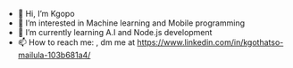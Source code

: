 - 👋 Hi, I’m Kgopo
- 👀 I’m interested in Machine learning and Mobile programming
- 🌱 I’m currently learning A.I and Node.js development
- 📫 How to reach me: , dm me at https://www.linkedin.com/in/kgothatso-mailula-103b681a4/

<!---
KgopoMailula806/KgopoMailula806 is a ✨ special ✨ repository because its `README.md` (this file) appears on your GitHub profile.
You can click the Preview link to take a look at your changes.
--->
